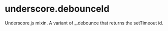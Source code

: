 underscore.debounceId
=====================

Underscore.js mixin. A variant of _.debounce that returns the setTimeout id.